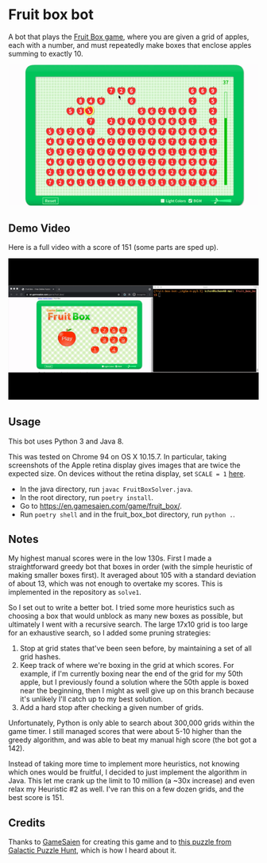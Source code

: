 Fruit box bot
=============

A bot that plays the [Fruit Box game](https://en.gamesaien.com/game/fruit_box/), where you are
given a grid of apples, each with a number, and must repeatedly make boxes that enclose apples
summing to exactly 10.

![Playing](docs/playing.gif)


Demo Video
----------

Here is a full video with a score of 151 (some parts are sped up).

![Full](docs/full.gif)


Usage
-----

This bot uses Python 3 and Java 8.

This was tested on Chrome 94 on OS X 10.15.7. In particular, taking screenshots of the Apple retina
display gives images that are twice the expected size. On devices without the retina display, set
`SCALE = 1` [here](fruit_box_bot/__main__.py#L11).

- In the java directory, run `javac FruitBoxSolver.java`.
- In the root directory, run `poetry install`.
- Go to https://en.gamesaien.com/game/fruit_box/.
- Run `poetry shell` and in the fruit\_box\_bot directory, run `python .`.


Notes
-----

My highest manual scores were in the low 130s. First I made a straightforward greedy bot that
boxes in order (with the simple heuristic of making smaller boxes first). It averaged about 105
with a standard deviation of about 13, which was not enough to overtake my scores. This is
implemented in the repository as `solve1`.

So I set out to write a better bot. I tried some more heuristics such as choosing a box that
would unblock as many new boxes as possible, but ultimately I went with a recursive search.
The large 17x10 grid is too large for an exhaustive search, so I added some pruning strategies:

1. Stop at grid states that've been seen before, by maintaining a set of all grid hashes.
2. Keep track of where we're boxing in the grid at which scores. For example, if I'm currently
   boxing near the end of the grid for my 50th apple, but I previously found a solution where the
   50th apple is boxed near the beginning, then I might as well give up on this branch because
   it's unlikely I'll catch up to my best solution.
3. Add a hard stop after checking a given number of grids.

Unfortunately, Python is only able to search about 300,000 grids within the game timer. I still
managed scores that were about 5-10 higher than the greedy algorithm, and was able to beat my
manual high score (the bot got a 142).

Instead of taking more time to implement more heuristics, not knowing which ones would be
fruitful, I decided to just implement the algorithm in Java. This let me crank up the limit to 10
million (a ~30x increase) and even relax my Heuristic #2 as well. I've ran this on a few dozen
grids, and the best score is 151.


Credits
-------

Thanks to [GameSaien](https://en.gamesaien.com/) for creating this game and to
[this puzzle from Galactic Puzzle Hunt](https://2020.galacticpuzzlehunt.com/puzzle/letter-boxing),
which is how I heard about it.


